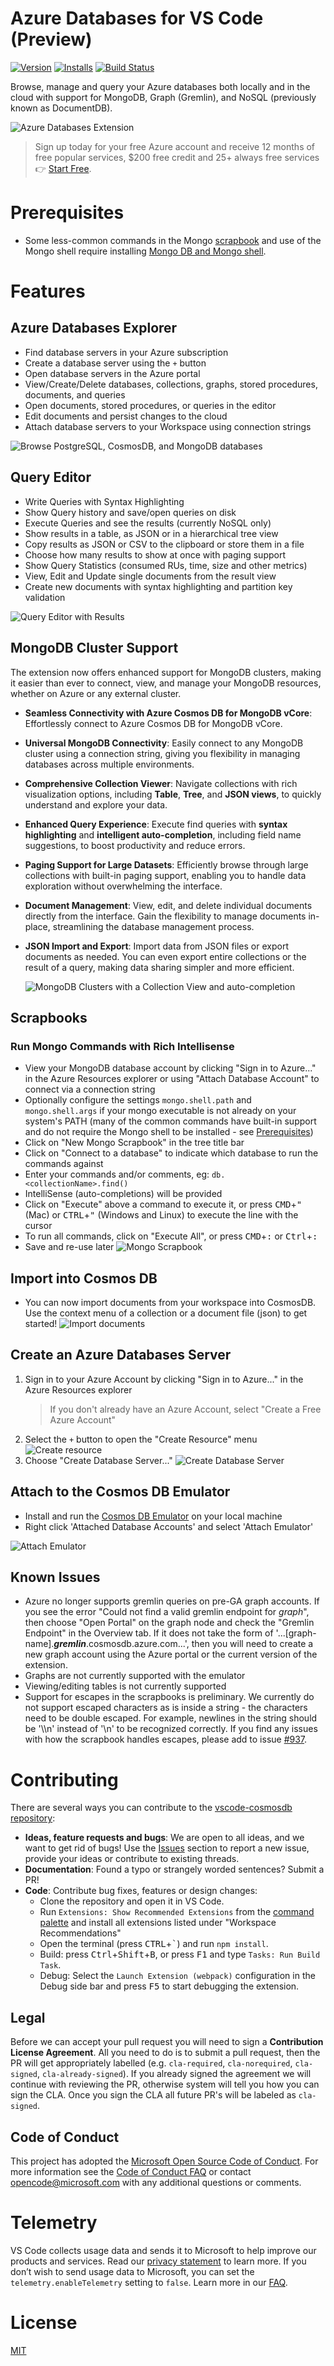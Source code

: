 # Azure Databases for VS Code (Preview)

<!-- region exclude-from-marketplace -->

[![Version](https://img.shields.io/visual-studio-marketplace/v/ms-azuretools.vscode-cosmosdb.svg)](https://marketplace.visualstudio.com/items?itemName=ms-azuretools.vscode-cosmosdb) [![Installs](https://img.shields.io/visual-studio-marketplace/i/ms-azuretools.vscode-cosmosdb.svg)](https://marketplace.visualstudio.com/items?itemName=ms-azuretools.vscode-cosmosdb) [![Build Status](https://dev.azure.com/ms-azuretools/AzCode/_apis/build/status/vscode-cosmosdb)](https://dev.azure.com/ms-azuretools/AzCode/_build/latest?definitionId=7)

<!-- endregion exclude-from-marketplace -->

Browse, manage and query your Azure databases both locally and in the cloud with support for MongoDB, Graph (Gremlin), and NoSQL (previously known as DocumentDB).

![Azure Databases Extension](resources/readme/overview.png)

> Sign up today for your free Azure account and receive 12 months of free popular services, $200 free credit and 25+ always free services 👉 [Start Free](https://azure.microsoft.com/free/open-source).

# Prerequisites

- Some less-common commands in the Mongo [scrapbook](#mongo-scrapbooks) and use of the Mongo shell require installing [Mongo DB and Mongo shell](https://docs.mongodb.com/manual/installation/).

# Features

## Azure Databases Explorer

- Find database servers in your Azure subscription
- Create a database server using the `+` button
- Open database servers in the Azure portal
- View/Create/Delete databases, collections, graphs, stored procedures, documents, and queries
- Open documents, stored procedures, or queries in the editor
- Edit documents and persist changes to the cloud
- Attach database servers to your Workspace using connection strings

![Browse PostgreSQL, CosmosDB, and MongoDB databases](resources/readme/explorer.png)

## Query Editor

- Write Queries with Syntax Highlighting
- Show Query history and save/open queries on disk
- Execute Queries and see the results (currently NoSQL only)
- Show results in a table, as JSON or in a hierarchical tree view
- Copy results as JSON or CSV to the clipboard or store them in a file
- Choose how many results to show at once with paging support
- Show Query Statistics (consumed RUs, time, size and other metrics)
- View, Edit and Update single documents from the result view
- Create new documents with syntax highlighting and partition key validation

![Query Editor with Results](resources/readme/queryEditor.png)

## MongoDB Cluster Support

The extension now offers enhanced support for MongoDB clusters, making it easier than ever to connect, view, and manage your MongoDB resources, whether on Azure or any external cluster.

- **Seamless Connectivity with Azure Cosmos DB for MongoDB vCore**: Effortlessly connect to Azure Cosmos DB for MongoDB vCore.
- **Universal MongoDB Connectivity**: Easily connect to any MongoDB cluster using a connection string, giving you flexibility in managing databases across multiple environments.
- **Comprehensive Collection Viewer**: Navigate collections with rich visualization options, including **Table**, **Tree**, and **JSON views**, to quickly understand and explore your data.
- **Enhanced Query Experience**: Execute find queries with **syntax highlighting** and **intelligent auto-completion**, including field name suggestions, to boost productivity and reduce errors.
- **Paging Support for Large Datasets**: Efficiently browse through large collections with built-in paging support, enabling you to handle data exploration without overwhelming the interface.
- **Document Management**: View, edit, and delete individual documents directly from the interface. Gain the flexibility to manage documents in-place, streamlining the database management process.
- **JSON Import and Export**: Import data from JSON files or export documents as needed. You can even export entire collections or the result of a query, making data sharing simpler and more efficient.

  ![MongoDB Clusters with a Collection View and auto-completion](resources/readme/vscode-cosmosdb-vcore.png)

## Scrapbooks

### Run Mongo Commands with Rich Intellisense

- View your MongoDB database account by clicking "Sign in to Azure..." in the Azure Resources explorer or using "Attach Database Account" to connect via a connection string
- Optionally configure the settings `mongo.shell.path` and `mongo.shell.args` if your mongo executable is not already on your system's PATH (many of the common commands have built-in support and do not require the Mongo shell to be installed - see [Prerequisites](#prerequisites))
- Click on "New Mongo Scrapbook" in the tree title bar
- Click on "Connect to a database" to indicate which database to run the commands against
- Enter your commands and/or comments, eg: `db.<collectionName>.find()`
- IntelliSense (auto-completions) will be provided
- Click on "Execute" above a command to execute it, or press <kbd>CMD</kbd>+<kbd>"</kbd> (Mac) or <kbd>CTRL</kbd>+<kbd>"</kbd> (Windows and Linux) to execute the line with the cursor
- To run all commands, click on "Execute All", or press <kbd>CMD</kbd>+<kbd>:</kbd> or <kbd>Ctrl</kbd>+<kbd>:</kbd>
- Save and re-use later
  ![Mongo Scrapbook](resources/readme/Scrapbook.gif)

## Import into Cosmos DB

- You can now import documents from your workspace into CosmosDB. Use the context menu of a collection or a document file (json) to get started!
  ![Import documents](resources/readme/import_documents.gif)

## Create an Azure Databases Server

1. Sign in to your Azure Account by clicking "Sign in to Azure..." in the Azure Resources explorer
   > If you don't already have an Azure Account, select "Create a Free Azure Account"
2. Select the `+` button to open the "Create Resource" menu
   ![Create resource](resources/readme/createResource.png)
3. Choose "Create Database Server..."
   ![Create Database Server](resources/readme/createDatabaseServer.png)

## Attach to the Cosmos DB Emulator

- Install and run the [Cosmos DB Emulator](https://docs.microsoft.com/azure/cosmos-db/local-emulator) on your local machine
- Right click 'Attached Database Accounts' and select 'Attach Emulator'

![Attach Emulator](resources/readme/attachEmulator.png)

## Known Issues

- Azure no longer supports gremlin queries on pre-GA graph accounts. If you see the error "Could not find a valid gremlin endpoint for _graph_", then choose "Open Portal" on the graph node and check the "Gremlin Endpoint" in the Overview tab. If it does not take the form of '...[graph-name].**_gremlin_**.cosmosdb.azure.com...', then you will need to create a new graph account using the Azure portal or the current version of the extension.
- Graphs are not currently supported with the emulator
- Viewing/editing tables is not currently supported
- Support for escapes in the scrapbooks is preliminary. We currently do not support escaped characters as is inside a string - the characters need to be double escaped. For example, newlines in the string should be '\\\\n' instead of '\\n' to be recognized correctly. If you find any issues with how the scrapbook handles escapes, please add to issue [#937](https://github.com/Microsoft/vscode-cosmosdb/issues/937).

<!-- region exclude-from-marketplace -->

# Contributing

There are several ways you can contribute to the [vscode-cosmosdb repository](https://github.com/Microsoft/vscode-cosmosdb):

- **Ideas, feature requests and bugs**: We are open to all ideas, and we want to get rid of bugs! Use the [Issues](https://github.com/Microsoft/vscode-cosmosdb/issues) section to report a new issue, provide your ideas or contribute to existing threads.
- **Documentation**: Found a typo or strangely worded sentences? Submit a PR!
- **Code**: Contribute bug fixes, features or design changes:
  - Clone the repository and open it in VS Code.
  - Run `Extensions: Show Recommended Extensions` from the [command palette](https://code.visualstudio.com/docs/getstarted/userinterface#_command-palette) and install all extensions listed under "Workspace Recommendations"
  - Open the terminal (press <kbd>CTRL</kbd>+<kbd>\`</kbd>) and run `npm install`.
  - Build: press <kbd>Ctrl</kbd>+<kbd>Shift</kbd>+<kbd>B</kbd>, or press <kbd>F1</kbd> and type `Tasks: Run Build Task`.
  - Debug: Select the `Launch Extension (webpack)` configuration in the Debug side bar and press <kbd>F5</kbd> to start debugging the extension.

## Legal

Before we can accept your pull request you will need to sign a **Contribution License Agreement**. All you need to do is to submit a pull request, then the PR will get appropriately labelled (e.g. `cla-required`, `cla-norequired`, `cla-signed`, `cla-already-signed`). If you already signed the agreement we will continue with reviewing the PR, otherwise system will tell you how you can sign the CLA. Once you sign the CLA all future PR's will be labeled as `cla-signed`.

## Code of Conduct

This project has adopted the [Microsoft Open Source Code of Conduct](https://opensource.microsoft.com/codeofconduct/). For more information see the [Code of Conduct FAQ](https://opensource.microsoft.com/codeofconduct/faq/) or contact [opencode@microsoft.com](mailto:opencode@microsoft.com) with any additional questions or comments.

<!-- endregion exclude-from-marketplace -->

# Telemetry

VS Code collects usage data and sends it to Microsoft to help improve our products and services. Read our [privacy statement](https://go.microsoft.com/fwlink/?LinkID=528096&clcid=0x409) to learn more. If you don’t wish to send usage data to Microsoft, you can set the `telemetry.enableTelemetry` setting to `false`. Learn more in our [FAQ](https://code.visualstudio.com/docs/supporting/faq#_how-to-disable-telemetry-reporting).

# License

[MIT](LICENSE.md)
